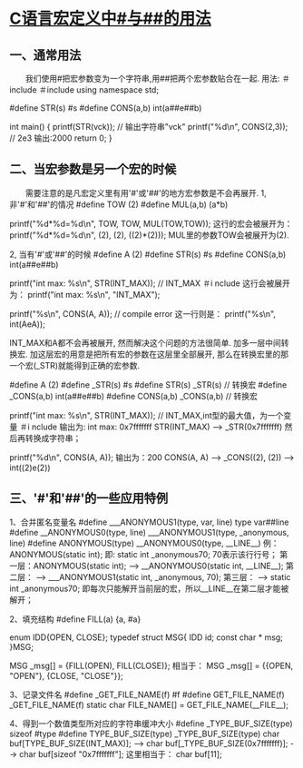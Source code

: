 # [C语言宏定义中#与##的用法](https://www.cnblogs.com/Nimeux/archive/2010/09/07/1820809.html)

## 一、通常用法

　　我们使用#把宏参数变为一个字符串,用##把两个宏参数贴合在一起.
用法:
＃include <cstdio>
＃include <climits>
using namespace std;

\#define STR(s)   #s
\#define CONS(a,b) int(a##e##b)

int main()
{
  printf(STR(vck));      // 输出字符串"vck"
  printf("%d\n", CONS(2,3)); // 2e3 输出:2000
  return 0;
}

## 二、当宏参数是另一个宏的时候

　　需要注意的是凡宏定义里有用'#'或'##'的地方宏参数是不会再展开.
1, 非'#'和'##'的情况
\#define TOW   (2)
\#define MUL(a,b) (a*b)

printf("%d*%d=%d\n", TOW, TOW, MUL(TOW,TOW));
这行的宏会被展开为：
printf("%d*%d=%d\n", (2), (2), ((2)*(2)));
MUL里的参数TOW会被展开为(2).

2, 当有'#'或'##'的时候
\#define A     (2)
\#define STR(s)   #s
\#define CONS(a,b) int(a##e##b)

printf("int max: %s\n", STR(INT_MAX));  // INT_MAX ＃i nclude<climits>
这行会被展开为：
printf("int max: %s\n", "INT_MAX");

printf("%s\n", CONS(A, A));        // compile error 
这一行则是：
printf("%s\n", int(AeA));

INT_MAX和A都不会再被展开, 然而解决这个问题的方法很简单. 加多一层中间转换宏.
加这层宏的用意是把所有宏的参数在这层里全部展开, 那么在转换宏里的那一个宏(_STR)就能得到正确的宏参数.

\#define A      (2)
\#define _STR(s)   #s
\#define STR(s)   _STR(s)     // 转换宏
\#define _CONS(a,b) int(a##e##b)
\#define CONS(a,b)  _CONS(a,b)    // 转换宏

printf("int max: %s\n", STR(INT_MAX));     // INT_MAX,int型的最大值，为一个变量 ＃i nclude<climits>
输出为: int max: 0x7fffffff
STR(INT_MAX) --> _STR(0x7fffffff) 然后再转换成字符串；

printf("%d\n", CONS(A, A));
输出为：200
CONS(A, A) --> _CONS((2), (2)) --> int((2)e(2))

## 三、'#'和'##'的一些应用特例

1、合并匿名变量名
\#define \_\__ANONYMOUS1(type, var, line) type var##line
\#define \_\_ANONYMOUS0(type, line) \_\__ANONYMOUS1(type, _anonymous, line)
\#define ANONYMOUS(type) \_\_ANONYMOUS0(type, \_\_LINE\_\_)
例：ANONYMOUS(static int); 即: static int _anonymous70; 70表示该行行号；
第一层：ANONYMOUS(static int); --> \_\_ANONYMOUS0(static int, \_\_LINE\_\_\);
第二层：            --> \_\_\_ANONYMOUS1(static int, _anonymous, 70);
第三层：            --> static int _anonymous70;
即每次只能解开当前层的宏，所以\_\_LINE\_\_在第二层才能被解开；

2、填充结构
\#define FILL(a)  {a, #a}

enum IDD{OPEN, CLOSE};
typedef struct MSG{
 IDD id;
 const char * msg;
}MSG;

MSG _msg[] = {FILL(OPEN), FILL(CLOSE)};
相当于：
MSG _msg[] = {{OPEN, "OPEN"},
       {CLOSE, "CLOSE"}};

3、记录文件名
\#define _GET_FILE_NAME(f)  #f
\#define GET_FILE_NAME(f)  _GET_FILE_NAME(f)
static char FILE_NAME[] = GET_FILE_NAME(\_\_FILE\_\_);

4、得到一个数值类型所对应的字符串缓冲大小
\#define _TYPE_BUF_SIZE(type) sizeof #type
#define TYPE_BUF_SIZE(type)  _TYPE_BUF_SIZE(type)
char buf[TYPE_BUF_SIZE(INT_MAX)];
   --> char buf[_TYPE_BUF_SIZE(0x7fffffff)];
   --> char buf[sizeof "0x7fffffff"];
这里相当于：
char buf[11];